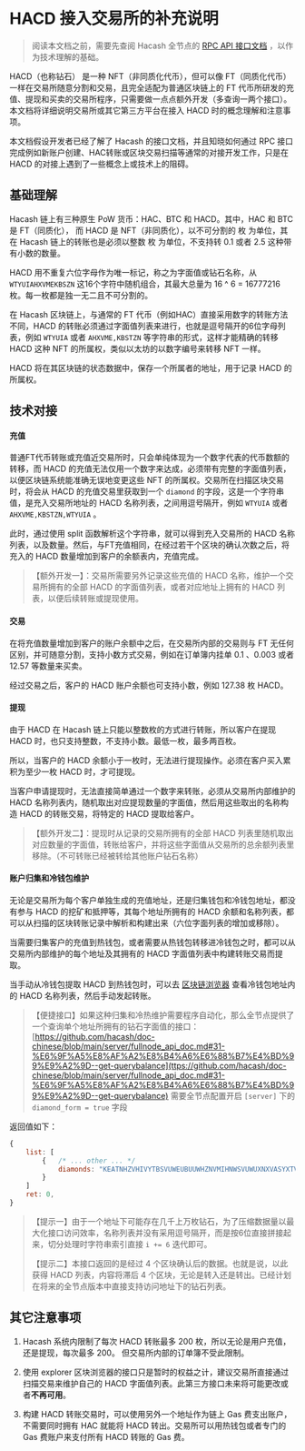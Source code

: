 HACD 接入交易所的补充说明
===

>
> 阅读本文档之前，需要先查阅 Hacash 全节点的 [RPC API 接口文档](https://github.com/hacash/doc-chinese/blob/main/service/rpc_api_doc.md) ，以作为技术理解的基础。
>

HACD（也称钻石） 是一种 NFT（非同质化代币），但可以像 FT（同质化代币） 一样在交易所随意分割和交易，且完全适配为普通区块链上的 FT 代币所研发的充值、提现和买卖的交易所程序，只需要做一点点额外开发（多查询一两个接口）。本文档将详细说明交易所或其它第三方平台在接入 HACD 时的概念理解和注意事项。

本文档假设开发者已经了解了 Hacash 的接口文档，并且知晓如何通过 RPC 接口完成例如新账户创建、HAC转账或区块交易扫描等通常的对接开发工作，只是在 HACD 的对接上遇到了一些概念上或技术上的阻碍。


## 基础理解

Hacash 链上有三种原生 PoW 货币：HAC、BTC 和 HACD。其中，HAC 和 BTC 是 FT（同质化）， 而 HACD 是 NFT（非同质化），以不可分割的 枚 为单位，其在 Hacash 链上的转账也是必须以整数 枚 为单位，不支持转 0.1 或者 2.5 这种带有小数的数量。

HACD 用不重复六位字母作为唯一标记，称之为字面值或钻石名称，从 `WTYUIAHXVMEKBSZN` 这16个字符中随机组合，其最大总量为 16 ^ 6 = 16777216 枚。每一枚都是独一无二且不可分割的。

在 Hacash 区块链上，与通常的 FT 代币（例如HAC）直接采用数字的转账方法不同，HACD 的转账必须通过字面值列表来进行，也就是逗号隔开的6位字母列表，例如 `WTYUIA` 或者 `AHXVME,KBSTZN` 等字符串的形式，这样才能精确的转移 HACD 这种 NFT 的所属权，类似以太坊的以数字编号来转移 NFT 一样。

HACD 将在其区块链的状态数据中，保存一个所属者的地址，用于记录 HACD 的所属权。


## 技术对接

#### 充值

普通FT代币转账或充值近交易所时，只会单纯体现为一个数字代表的代币数额的转移，而 HACD 的充值无法仅用一个数字来达成，必须带有完整的字面值列表，以便区块链系统能准确无误地变更这些 NFT 的所属权。交易所在扫描区块交易时，将会从 HACD 的充值交易里获取到一个 `diamond` 的字段，这是一个字符串值，是充入交易所地址的 HACD 名称列表，之间用逗号隔开，例如 `WTYUIA` 或者 `AHXVME,KBSTZN,WTYUIA` 。

此时，通过使用 split 函数解析这个字符串，就可以得到充入交易所的 HACD 名称列表，以及数量。然后，与FT充值相同，在经过若干个区块的确认次数之后，将充入的 HACD 数量增加到客户的余额表内，充值完成。

>【额外开发一】：交易所需要另外记录这些充值的 HACD 名称，维护一个交易所拥有的全部 HACD 的字面值列表，或者对应地址上拥有的 HACD 列表，以便后续转账或提现使用。


#### 交易

在将充值数量增加到客户的账户余额中之后，在交易所内部的交易则与 FT 无任何区别，并可随意分割，支持小数方式交易，例如在订单簿内挂单 0.1 、0.003 或者 12.57 等数量来买卖。

经过交易之后，客户的 HACD 账户余额也可支持小数，例如 127.38 枚 HACD。

#### 提现

由于 HACD 在 Hacash 链上只能以整数枚的方式进行转账，所以客户在提现 HACD 时，也只支持整数，不支持小数。最低一枚，最多两百枚。

所以，当客户的 HACD 余额小于一枚时，无法进行提现操作。必须在客户买入累积为至少一枚 HACD 时，才可提现。

当客户申请提现时，无法直接简单通过一个数字来转账，必须从交易所内部维护的 HACD 名称列表内，随机取出对应提现数量的字面值，然后用这些取出的名称构造 HACD 的转账交易，将特定的 HACD 提取给客户。

>【额外开发二】：提现时从记录的交易所拥有的全部 HACD 列表里随机取出对应数量的字面值，转账给客户，并将这些字面值从交易所的总余额列表里移除。（不可转账已经被转给其他账户钻石名称）

#### 账户归集和冷钱包维护

无论是交易所为每个客户单独生成的充值地址，还是归集钱包和冷钱包地址，都没有参与 HACD 的挖矿和抵押等，其每个地址所拥有的 HACD 余额和名称列表，都可以从扫描的区块转账记录中解析和构建出来（六位字面列表的增加或移除）。

当需要归集客户的充值到热钱包，或者需要从热钱包转移进冷钱包之时，都可以从交易所内部维护的每个地址及其拥有的 HACD 字面值列表中构建转账交易而提取。

当手动从冷钱包提取 HACD 到热钱包时，可以去 [区块链浏览器](https://explorer.hacash.org/) 查看冷钱包地址内的 HACD 名称列表，然后手动发起转账。

> 【便捷接口】如果这种归集和冷热维护需要程序自动化，那么全节点提供了一个查询单个地址所拥有的钻石字面值的接口： [https://github.com/hacash/doc-chinese/blob/main/server/fullnode_api_doc.md#31-%E6%9F%A5%E8%AF%A2%E8%B4%A6%E6%88%B7%E4%BD%99%E9%A2%9D--get-querybalance](ttps://github.com/hacash/doc-chinese/blob/main/server/fullnode_api_doc.md#31-%E6%9F%A5%E8%AF%A2%E8%B4%A6%E6%88%B7%E4%BD%99%E9%A2%9D--get-querybalance) 
> 需要全节点配置开启 `[server]` 下的 `diamond_form = true` 字段

返回值如下：

```js
{
    list: [
        {   /* ... other ... */
            diamonds: "KEATNHZVHIVYTBSVUWEUBUUWHZNVMIHNWSVUWUXNXVASYXTVTNSBHBUWMYUM",
        }
    ]
    ret: 0,
}
```

> 【提示一】由于一个地址下可能存在几千上万枚钻石，为了压缩数据量以最大化接口访问效率，名称列表并没有采用逗号隔开，而是按6位直接拼接起来，切分处理时字符串索引直接 `i += 6` 迭代即可。
>
> 【提示二】本接口返回的是经过 4 个区块确认后的数据。也就是说，以此获得 HACD 列表，内容将滞后 4 个区块，无论是转入还是转出。已经计划在将来的全节点版本中直接支持访问地址下的钻石列表。


## 其它注意事项

1. Hacash 系统内限制了每次 HACD 转账最多 200 枚，所以无论是用户充值，还是提现，每次最多 200。 但交易所内部的订单簿不受此限制。

2. 使用 explorer 区块浏览器的接口只是暂时的权益之计，建议交易所直接通过扫描交易来维护自己的 HACD 字面值列表。此第三方接口未来将可能更改或者**不再可用**。

3. 构建 HACD 转账交易时，可以使用另外一个地址作为链上 Gas 费支出账户，不需要同时拥有 HAC 就能将 HACD 转出。交易所可以用热钱包或者专门的 Gas 费账户来支付所有 HACD 转账的 Gas 费。



